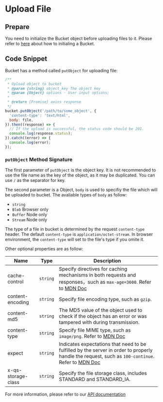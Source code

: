 # Upload File

## Prepare

You need to initialize the Bucket object before uploading files to it. Please refer to [here](./initialize_config_and_qingstor.md) about how to initialing a Bucket.

## Code Snippet

Bucket has a method called `putObject` for uploading file:

```javascript
/**
 * Upload object to bucket
 * @param {string} object_key The object key
 * @param {Object} options - User input options;
 *
 * @return {Promise} axios response
 */
bucket.putObject('/path/to/some_object', {
  'content-type': 'text/html',
  body: file,
}).then((response) => {
  // If the upload is successful, the status code should be 201.
  console.log(response.status);
}).catch((error) => {
  console.log(error);
});

```

### `putObject` Method Signature

The first parameter of `putObject` is the object key. It is not recommended to use the file name as the key of the object, as it may be duplicated. You can use `/` as the separator for key.

The second parameter is a Object, `body` is used to specifiy the file which will be uploaded to bucket. The avaliable types of `body` as follow:

- `string`
- `Blob` Browser only
- `Buffer` Node only
- `Stream` Node only

The type of a file in bucket is determined by the request `content-type` header. The default `content-type` is `application/octet-stream`. In browser environment, the `content-type` will set to the file's type if you omite it.

Other optional properties are as follow:

| Name               | Type     | Description                                                                                                                                                                                                          |
| ------------------ | -------- | -------------------------------------------------------------------------------------------------------------------------------------------------------------------------------------------------------------------- |
| cache-control      | `string` | Specify directives for caching mechanisms in both requests and responses，such as `max-age=3600`. Refer to [MDN Doc](https://developer.mozilla.org/en-US/docs/Web/HTTP/Headers/Cache-Control)                        |
| content-encoding   | `string` | Specify file encoding type, such as `gzip`.                                                                                                                                                                          |
| content-md5        | `string` | The MD5 value of the object used to check if the object has an error or was tampered with during transmission.                                                                                                       |
| content-type       | `string` | Specify file MIME type, such as `image/png`. Refer to [MDN Doc](https://developer.mozilla.org/en-US/docs/Web/HTTP/Headers/Content-Type)                                                                              |
| expect             | `string` | Indicates expectations that need to be fulfilled by the server in order to properly handle the request, such as `100-continue`. Refer to [MDN Doc](https://developer.mozilla.org/en-US/docs/Web/HTTP/Headers/Expect) |
| x-qs-storage-class | `string` | Specify the file storage class, includes STANDARD and STANDARD_IA.                                                                                                                                                   |
For more information, please refer to our [API documentation](https://docsv3.qingcloud.com/storage/object-storage/api/object/basic_opt/put/)
